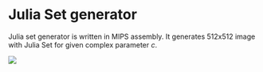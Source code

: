 # Julia Set generator

Julia set generator is written in MIPS assembly. It generates 512x512 image with Julia Set for given complex parameter *c*.


![](https://github.com/kajakaj/julia_set_MIPS_assembly/demo1.bmp?raw=true)
